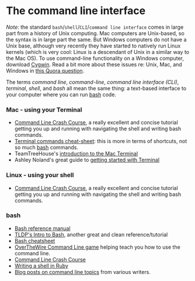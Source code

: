 # The command line interface

*Note*: the standard `bash`/`shell`/`CLI`/`command line interface` comes in large part from a history of Unix computing. Mac computers are Unix-based, so the syntax is in large part the same. But Windows computers do not have a Unix base, although very recently they have started to natively run Linux kernels (which is very cool: Linux is a descendant of Unix in a similar way to the Mac OS). To use command-line functionality on a Windows computer, download [Cygwin](https://www.cygwin.com/). Read a bit more about these issues re: Unix, Mac, and Windows in [this Quora question](https://www.quora.com/If-Mac-OS-X-and-Linux-are-based-on-Unix-then-what-is-Windows-based-on-and-why-was-it-implemented-like-this-by-Bill-Gates).

The terms *command line*, *command-line*, *command line interface (CLI)*, *terminal*, *shell*, and *bash* all mean the same thing: a text-based interface to your computer where you can run [bash](https://cs.lmu.edu/~ray/notes/bash/) code.

### Mac - using your Terminal
* [Command Line Crash Course](https://learnpythonthehardway.org/book/appendixa.html), a really excellent and concise tutorial getting you up and running with navigating the shell and writing bash commands.
* [Terminal commands cheat-sheet](https://github.com/0nn0/terminal-mac-cheatsheet): this is more in terms of shortcuts, not so much [bash](https://cs.lmu.edu/~ray/notes/bash/) commands.
* TeamTreeHouse's [introduction to the Mac Terminal](https://blog.teamtreehouse.com/introduction-to-the-mac-os-x-command-line)
* Ashley Noland's great guide to [getting started with Terminal](https://ashleynolan.co.uk/blog/getting-started-with-terminal)

### Linux - using your shell
* [Command Line Crash Course](https://learnpythonthehardway.org/book/appendixa.html), a really excellent and concise tutorial getting you up and running with navigating the shell and writing bash commands.

### bash
* [Bash reference manual](https://www.gnu.org/software/bash/manual/bashref.html)
* [TLDP's Intro to Bash](https://www.tldp.org/HOWTO/Bash-Prog-Intro-HOWTO.html), another great and clean reference/tutorial
* [Bash cheatsheet](https://gist.github.com/hofmannsven/8392477)
* [OverTheWire Command Line game](https://overthewire.org/wargames/bandit/) helping teach you how to use the command line.
* [Command Line Crash Course](https://learnpythonthehardway.org/book/appendixa.html)
* [Writing a shell in Ruby](https://www.blackbytes.info/2016/07/writing-a-shell-in-ruby/)
* [Blog posts on command line topics](https://quickleft.com/blog/tag/command-line/) from various writers.
